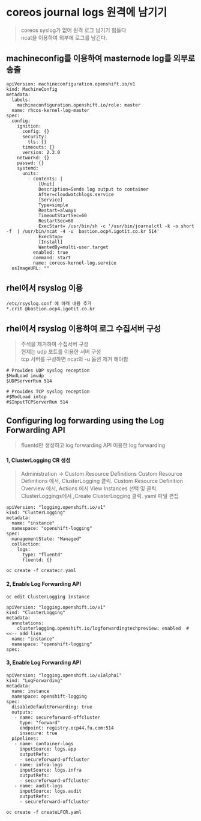 # coreos journal logs 원격에 남기기

> coreos syslog가 없어 원격 로그 남기기 힘들다 <br>
> ncat을 이용하여 외부에 로그를 남긴다.

## machineconfig를 이용하여 masternode log를 외부로 송출

```
apiVersion: machineconfiguration.openshift.io/v1
kind: MachineConfig
metadata:
  labels:
    machineconfiguration.openshift.io/role: master
  name: rhcos-kernel-log-master
spec:
  config:
    ignition:
      config: {}
      security:
        tls: {}
      timeouts: {}
      version: 2.2.0
    networkd: {}
    passwd: {}
    systemd:
      units:
        - contents: |
            [Unit]
            Description=Sends log output to container
            After=cloudwatchlogs.service
            [Service]
            Type=simple
            Restart=always
            TimeoutStartSec=60
            RestartSec=60
            ExecStart= /usr/bin/sh -c '/usr/bin/journalctl -k -o short -f  | /usr/bin/ncat -4 -u  bastion.ocp4.igotit.co.kr 514'
            ExecStop=
            [Install]
            WantedBy=multi-user.target
          enabled: true
          command: start
          name: coreos-kernel-log.service
  osImageURL: ""
```

## rhel에서 rsyslog 이용

```
/etc/rsyslog.conf 에 아래 내용 추가 
*.crit @bastion.ocp4.igotit.co.kr

```

## rhel에서 rsyslog 이용하여 로그 수집서버 구성

> 주석을 제거하여 수집서버 구성 <br>
> 현제는 udp 포트를 이용한 서버 구성 <br>
> tcp 서버를 구성하면  ncat의 -u 옵션 제거 해야함

```
# Provides UDP syslog reception
$ModLoad imudp
$UDPServerRun 514

# Provides TCP syslog reception
#$ModLoad imtcp
#$InputTCPServerRun 514
```

##  Configuring log forwarding using the Log Forwarding API
> fluentd만 생성하고 log forwarding API 이용한  log forwarding

#### 1, ClusterLogging CR 생성
>Administration → Custom Resource Definitions
>Custom Resource Definitions 에서, ClusterLogging 클릭.
>Custom Resource Definition Overview 에서, Actions 에서 View Instances 선택 및 클릭.
>ClusterLoggings에서 ,Create ClusterLogging 클릭.
>yaml 파일 편집
```
apiVersion: "logging.openshift.io/v1"
kind: "ClusterLogging"
metadata:
  name: "instance"
  namespace: "openshift-logging"
spec:
  managementState: "Managed"
  collection:
    logs:
      type: "fluentd"
      fluentd: {}

oc create -f createcr.yaml
```
#### 2, Enable Log Forwarding API
```
oc edit ClusterLogging instance

apiVersion: "logging.openshift.io/v1"
kind: "ClusterLogging"
metadata:
  annotations:
    clusterlogging.openshift.io/logforwardingtechpreview: enabled  #<<-- add lien
  name: "instance"
  namespace: "openshift-logging"
spec:
```


#### 3, Enable Log Forwarding API
```
apiVersion: "logging.openshift.io/v1alpha1"
kind: "LogForwarding"
metadata:
  name: instance
  namespace: openshift-logging
spec:
  disableDefaultForwarding: true
  outputs:
   - name: secureforward-offcluster
     type: "forward"
     endpoint: registry.ocp44.fu.com:514
     insecure: true
  pipelines:
   - name: container-logs
     inputSource: logs.app
     outputRefs:
     - secureforward-offcluster
   - name: infra-logs
     inputSource: logs.infra
     outputRefs:
     - secureforward-offcluster
   - name: audit-logs
     inputSource: logs.audit
     outputRefs:
     - secureforward-offcluster

oc create -f createLFCR.yaml
```
